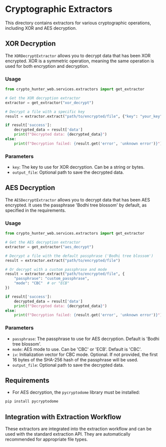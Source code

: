# Cryptographic Extractors

This directory contains extractors for various cryptographic operations, including XOR and AES decryption.

## XOR Decryption

The `XORDecryptExtractor` allows you to decrypt data that has been XOR encrypted. XOR is a symmetric operation, meaning the same operation is used for both encryption and decryption.

### Usage

```python
from crypto_hunter_web.services.extractors import get_extractor

# Get the XOR decryption extractor
extractor = get_extractor("xor_decrypt")

# Decrypt a file with a specific key
result = extractor.extract("path/to/encrypted/file", {"key": "your_key"})

if result['success']:
    decrypted_data = result['data']
    print(f"Decrypted data: {decrypted_data}")
else:
    print(f"Decryption failed: {result.get('error', 'unknown error')}")
```

### Parameters

- `key`: The key to use for XOR decryption. Can be a string or bytes.
- `output_file`: Optional path to save the decrypted data.

## AES Decryption

The `AESDecryptExtractor` allows you to decrypt data that has been AES encrypted. It uses the passphrase 'Bodhi tree blossom' by default, as specified in the requirements.

### Usage

```python
from crypto_hunter_web.services.extractors import get_extractor

# Get the AES decryption extractor
extractor = get_extractor("aes_decrypt")

# Decrypt a file with the default passphrase ('Bodhi tree blossom')
result = extractor.extract("path/to/encrypted/file")

# Or decrypt with a custom passphrase and mode
result = extractor.extract("path/to/encrypted/file", {
    "passphrase": "custom_passphrase",
    "mode": "CBC"  # or "ECB"
})

if result['success']:
    decrypted_data = result['data']
    print(f"Decrypted data: {decrypted_data}")
else:
    print(f"Decryption failed: {result.get('error', 'unknown error')}")
```

### Parameters

- `passphrase`: The passphrase to use for AES decryption. Default is 'Bodhi tree blossom'.
- `mode`: AES mode to use. Can be 'CBC' or 'ECB'. Default is 'CBC'.
- `iv`: Initialization vector for CBC mode. Optional. If not provided, the first 16 bytes of the SHA-256 hash of the passphrase will be used.
- `output_file`: Optional path to save the decrypted data.

## Requirements

- For AES decryption, the `pycryptodome` library must be installed:

```bash
pip install pycryptodome
```

## Integration with Extraction Workflow

These extractors are integrated into the extraction workflow and can be used with the standard extraction API. They are automatically recommended for appropriate file types.